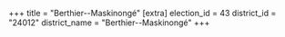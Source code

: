+++
title = "Berthier--Maskinongé"
[extra]
election_id = 43
district_id = "24012"
district_name = "Berthier--Maskinongé"
+++
